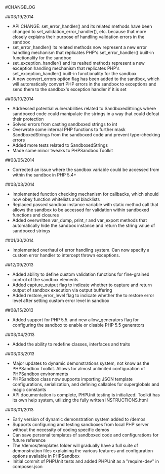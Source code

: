 #CHANGELOG

##03/19/2014
- API CHANGE: set_error_handler() and its related methods have been changed to set_validation_error_handler(), etc. because that more closely explains their purpose of handling validation errors in the sandbox
- set_error_handler() its related methods now represent a new error handling mechanism that replicates PHP's set_error_handler() built-in functionality for the sandbox
- set_exception_handler() and its realted methods represent a new exception handling mechanism that replicates PHP's set_exception_handler() built-in functionality for the sandbox
- A new convert_errors option flag has been added to the sandbox, which will automatically convert PHP errors in the sandbox to exceptions and send them to the sandbox's exception handler if it is set

##03/10/2014
- Addressed potential vulnerabilities related to SandboxedStrings where sandboxed code could manipulate the strings in a way that could defeat their protection
- Solved errors from casting sandboxed strings to int
- Overwrote some internal PHP functions to further mask SandboxedStrings from the sandboxed code and prevent type-checking errors
- Added more tests related to SandboxedStrings
- Made some minor tweaks to PHPSandbox Toolkit

##03/05/2014
- Corrected an issue where the sandbox variable could be accessed from within the sandbox in PHP 5.4+

##03/03/2014
- Implemented function checking mechanism for callbacks, which should now obey function whitelists and blacklists
- Replaced passed sandbox instance variable with static method call that allows the sandbox to be accessed for validation within sandboxed functions and closures
- Added overwritten var_dump, print_r and var_export methods that automatically hide the sandbox instance and return the string value of sandboxed strings

##01/30/2014
- Implemented overhaul of error handling system. Can now specify a custom error handler to intercept thrown exceptions.

##12/09/2013
- Added ability to define custom validation functions for fine-grained control of the sandbox elements
- Added capture_output flag to indicate whether to capture and return output of sandbox execution via output buffering
- Added restore_error_level flag to indicate whether the to restore error level after setting custom error level in sandbox

##08/15/2013
- Added support for PHP 5.5. and new allow_generators flag for configuring the sandbox to enable or disable PHP 5.5 generators

##03/04/2013
- Added the ability to redefine classes, interfaces and traits

##03/03/2013

- Major updates to dynamic demonstrations system, not know as the PHPSandbox Toolkit. Allows for almost unlimited configuration of PHPSandbox environments
- PHPSandbox class now supports importing JSON template configurations, serialization, and defining callables for superglobals and magic constants
- API documentation is complete, PHPUnit testing is initialized. Toolkit has its own help system, utilizing the fully written INSTRUCTIONS.html

##03/01/2013

- Early version of dynamic demonstration system added to /demos
- Supports configuring and testing sandboxes from local PHP server without the necessity of coding specific demos
- Can save personal templates of sandboxed code and configurations for future reference
- The /demos/templates folder will gradually have a full suite of demonstration files explaining the various features and configuration options available in PHPSandbox
- Initial commit of PHPUnit tests and added PHPUnit as a "require-dev" in composer.json